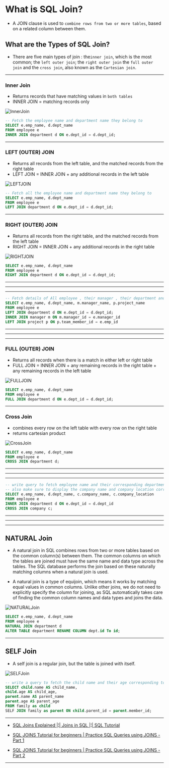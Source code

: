 # What is SQL Join?

- A JOIN clause is used to `combine rows from two or more tables`, based on a related column between them.

## What are the Types of SQL Join?

- There are five main types of join : the`inner join`, which is the most common; the `left outer join`; the `right outer join` the `full outer join` and the `cross join`, also known as the `Cartesian join`.

---

### Inner Join

- Returns records that have matching values in `both tables`
- INNER JOIN = matching records only

![InnerJoin](./join%20image/Inner%20Join.png)

```sql
-- Fetch the employee name and department name they belong to
SELECT e.emp_name, d.dept_name
FROM employee e
INNER JOIN department d ON e.dept_id = d.dept_id;
```

---

### LEFT (OUTER) JOIN

- Returns all records from the left table, and the matched records from the right table
- LEFT JOIN = INNER JOIN + any additional records in the left table

![LEFTJOIN](./join%20image/LEFT%20(OUTER)%20JOIN.png)

```sql
-- Fetch all the employee name and department name they belong to
SELECT e.emp_name, d.dept_name
FROM employee e
LEFT JOIN department d ON e.dept_id = d.dept_id;
```

---

### RIGHT (OUTER) JOIN

- Returns all records from the right table, and the matched records from the left table
- RIGHT JOIN = INNER JOIN + any additional records in the right table

![RIGHTJOIN](./join%20image/RIGHT%20(OUTER)%20JOIN.png)

```sql
SELECT e.emp_name, d.dept_name
FROM employee e
RIGHT JOIN department d ON e.dept_id = d.dept_id;
```

---
---
---

```sql
-- Fetch details of All employee , their manager , their department and the project they work in
SELECT e.emp_name, d.dept_name, m.manager_name, p.project_name
FROM employee e
LEFT JOIN department d ON e.dept_id = d.dept_id;
INNER JOIN manager m ON m.manager_id = e.manager_id
LEFT JOIN project p ON p.team_member_id = e.emp_id
```

---
---
---

### FULL (OUTER) JOIN

- Returns all records when there is a match in either left or right table
- FULL JOIN = INNER JOIN + any remaining records in the right table + any remaining records in the left table

![FULLJOIN](./join%20image/FULL%20(OUTER)%20JOIN.png)

```sql
SELECT e.emp_name, d.dept_name
FROM employee e
FULL JOIN department d ON e.dept_id = d.dept_id;
```

---

### Cross Join

- combines every row on the left table with every row on the right table
- returns cartesian product

![CrossJoin](./join%20image/Cross%20Join.png)

```sql
SELECT e.emp_name, d.dept_name
FROM employee e
CROSS JOIN department d;
```

---
---
---

```sql
-- write query to fetch employee name and their corresponding department name
-- also make sure to display the company name and company location corresponding to each employee 
SELECT e.emp_name, d.dept_name, c.company_name, c.company_location
FROM employee e
INNER JOIN department d ON e.dept_id = d.dept_id
CROSS JOIN company c;
```

---
---
---

## NATURAL Join

- A natural join in SQL combines rows from two or more tables based on the common column(s) between them. The common columns on which the tables are joined must have the same name and data type across the tables. The SQL database performs the join based on these naturally matching columns when a natural join is used.

- A natural join is a type of equijoin, which means it works by matching equal values in common columns. Unlike other joins, we do not need to explicitly specify the column for joining, as SQL automatically takes care of finding the common column names and data types and joins the data.

![NATURALJoin](./join%20image/sql_natural_join.png)

```sql
SELECT e.emp_name, d.dept_name
FROM employee e
NATURAL JOIN department d
ALTER TABLE department RENAME COLUMN dept.id To id;
```

---

## SELF Join

- A self join is a regular join, but the table is joined with itself.

![SELFJoin](./join%20image/sql_self_join.png)

```sql
-- write a query to fetch the child name and their age corresponding to their parent name and parent age
SELECT child.name AS child_name,
child.age AS child_age,
parent.name AS parent_name
parent.age AS parent_age
FROM family as child
SELF JOIN family as parent ON child.parent_id = parent.member_id;
```

---

- [SQL Joins Explained |¦| Joins in SQL |¦| SQL Tutorial](https://youtu.be/9yeOJ0ZMUYw?si=crDjLLXKl3_5wRKe)

- [SQL JOINS Tutorial for beginners | Practice SQL Queries using JOINS - Part 1](https://youtu.be/0OQJDd3QqQM?si=mmWAGVO5Ao7bT8e4)

- [SQL JOINS Tutorial for beginners | Practice SQL Queries using JOINS - Part 2](https://youtu.be/RehbnzKHS28?si=2OyJDOlkqDZkY9Fh)

---
